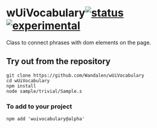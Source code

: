 
# wUiVocabulary[![status](https://github.com/Wandalen/wUiVocabulary/actions/workflows/StandardPublish.yml/badge.svg)](https://github.com/Wandalen/wUiVocabulary/actions/workflows/StandardPublish.yml) [![experimental](https://img.shields.io/badge/stability-experimental-orange.svg)](https://github.com/emersion/stability-badges#experimental)

Class to connect phrases with dom elements on the page.

## Try out from the repository
```
git clone https://github.com/Wandalen/wUiVocabulary
cd wUiVocabulary
npm install
node sample/trivial/Sample.s
```

### To add to your project
```
npm add 'wuivocabulary@alpha'
```

